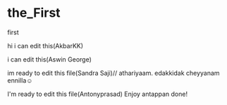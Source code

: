 # the_First
first

hi i can edit this(AkbarKK)

i can edit this(Aswin George)

im ready to edit this file(Sandra Saji)// athariyaam. edakkidak cheyyanam ennilla☺

I'm ready to edit this file(Antonyprasad)
Enjoy
antappan done!
